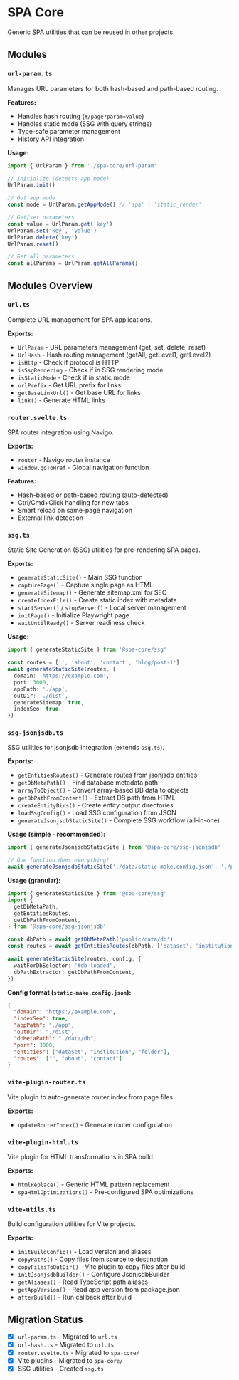 # SPA Core

Generic SPA utilities that can be reused in other projects.

## Modules

### `url-param.ts`

Manages URL parameters for both hash-based and path-based routing.

**Features:**

- Handles hash routing (`#/page?param=value`)
- Handles static mode (SSG with query strings)
- Type-safe parameter management
- History API integration

**Usage:**

```typescript
import { UrlParam } from './spa-core/url-param'

// Initialize (detects app mode)
UrlParam.init()

// Get app mode
const mode = UrlParam.getAppMode() // 'spa' | 'static_render'

// Get/set parameters
const value = UrlParam.get('key')
UrlParam.set('key', 'value')
UrlParam.delete('key')
UrlParam.reset()

// Get all parameters
const allParams = UrlParam.getAllParams()
```

## Modules Overview

### `url.ts`

Complete URL management for SPA applications.

**Exports:**

- `UrlParam` - URL parameters management (get, set, delete, reset)
- `UrlHash` - Hash routing management (getAll, getLevel1, getLevel2)
- `isHttp` - Check if protocol is HTTP
- `isSsgRendering` - Check if in SSG rendering mode
- `isStaticMode` - Check if in static mode
- `urlPrefix` - Get URL prefix for links
- `getBaseLinkUrl()` - Get base URL for links
- `link()` - Generate HTML links

### `router.svelte.ts`

SPA router integration using Navigo.

**Exports:**

- `router` - Navigo router instance
- `window.goToHref` - Global navigation function

**Features:**

- Hash-based or path-based routing (auto-detected)
- Ctrl/Cmd+Click handling for new tabs
- Smart reload on same-page navigation
- External link detection

### `ssg.ts`

Static Site Generation (SSG) utilities for pre-rendering SPA pages.

**Exports:**

- `generateStaticSite()` - Main SSG function
- `capturePage()` - Capture single page as HTML
- `generateSitemap()` - Generate sitemap.xml for SEO
- `createIndexFile()` - Create static index with metadata
- `startServer()` / `stopServer()` - Local server management
- `initPage()` - Initialize Playwright page
- `waitUntilReady()` - Server readiness check

**Usage:**

```typescript
import { generateStaticSite } from '@spa-core/ssg'

const routes = ['', 'about', 'contact', 'blog/post-1']
await generateStaticSite(routes, {
  domain: 'https://example.com',
  port: 3000,
  appPath: './app',
  outDir: './dist',
  generateSitemap: true,
  indexSeo: true,
})
```

### `ssg-jsonjsdb.ts`

SSG utilities for jsonjsdb integration (extends `ssg.ts`).

**Exports:**

- `getEntitiesRoutes()` - Generate routes from jsonjsdb entities
- `getDbMetaPath()` - Find database metadata path
- `arrayToObject()` - Convert array-based DB data to objects
- `getDbPathFromContent()` - Extract DB path from HTML
- `createEntityDirs()` - Create entity output directories
- `loadSsgConfig()` - Load SSG configuration from JSON
- `generateJsonjsdbStaticSite()` - Complete SSG workflow (all-in-one)

**Usage (simple - recommended):**

```typescript
import { generateJsonjsdbStaticSite } from '@spa-core/ssg-jsonjsdb'

// One function does everything!
await generateJsonjsdbStaticSite('./data/static-make.config.json', './public')
```

**Usage (granular):**

```typescript
import { generateStaticSite } from '@spa-core/ssg'
import {
  getDbMetaPath,
  getEntitiesRoutes,
  getDbPathFromContent,
} from '@spa-core/ssg-jsonjsdb'

const dbPath = await getDbMetaPath('public/data/db')
const routes = await getEntitiesRoutes(dbPath, ['dataset', 'institution'])

await generateStaticSite(routes, config, {
  waitForDbSelector: '#db-loaded',
  dbPathExtractor: getDbPathFromContent,
})
```

**Config format (`static-make.config.json`):**

```json
{
  "domain": "https://example.com",
  "indexSeo": true,
  "appPath": "./app",
  "outDir": "./dist",
  "dbMetaPath": "./data/db",
  "port": 3000,
  "entities": ["dataset", "institution", "folder"],
  "routes": ["", "about", "contact"]
}
```

### `vite-plugin-router.ts`

Vite plugin to auto-generate router index from page files.

**Exports:**

- `updateRouterIndex()` - Generate router configuration

### `vite-plugin-html.ts`

Vite plugin for HTML transformations in SPA build.

**Exports:**

- `htmlReplace()` - Generic HTML pattern replacement
- `spaHtmlOptimizations()` - Pre-configured SPA optimizations

### `vite-utils.ts`

Build configuration utilities for Vite projects.

**Exports:**

- `initBuildConfig()` - Load version and aliases
- `copyPaths()` - Copy files from source to destination
- `copyFilesToOutDir()` - Vite plugin to copy files after build
- `initJsonjsdbBuilder()` - Configure JsonjsdbBuilder
- `getAliases()` - Read TypeScript path aliases
- `getAppVersion()` - Read app version from package.json
- `afterBuild()` - Run callback after build

## Migration Status

- [x] `url-param.ts` - Migrated to `url.ts`
- [x] `url-hash.ts` - Migrated to `url.ts`
- [x] `router.svelte.ts` - Migrated to `spa-core/`
- [x] Vite plugins - Migrated to `spa-core/`
- [x] SSG utilities - Created `ssg.ts`
